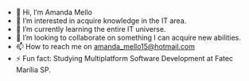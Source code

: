 - 👋 Hi, I’m Amanda Mello
- 👀 I’m interested in acquire knowledge in the IT area.
- 🌱 I’m currently learning the entire IT universe.
- 💞️ I’m looking to collaborate on something I can acquire new abilities.
- 📫 How to reach me on amanda_mello15@hotmail.com
- ⚡ Fun fact: Studying Multiplatform Software Development at Fatec Marília SP.
